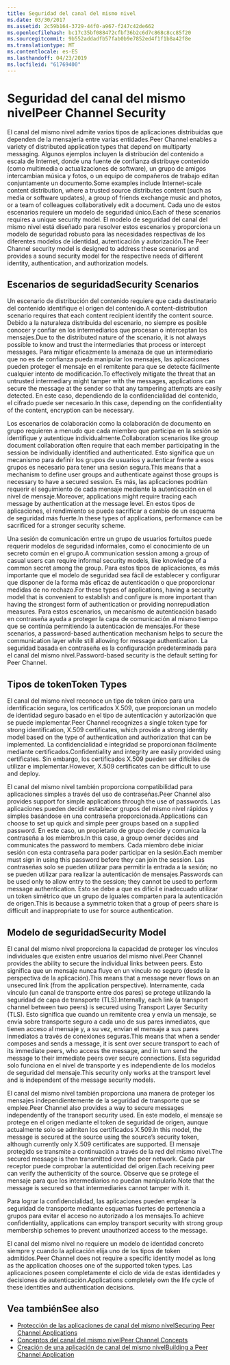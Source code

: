 ```yaml
---
title: Seguridad del canal del mismo nivel
ms.date: 03/30/2017
ms.assetid: 2c59b164-3729-44f0-a967-f247c42de662
ms.openlocfilehash: bc17c35bf088472cfbf36b2c6d7c868c8cc85f20
ms.sourcegitcommit: 9b552addadfb57fab0b9e7852ed4f1f1b8a42f8e
ms.translationtype: MT
ms.contentlocale: es-ES
ms.lasthandoff: 04/23/2019
ms.locfileid: "61769400"
---
```

# <a name="peer-channel-security"></a><span data-ttu-id="228d1-102">Seguridad del canal del mismo nivel</span><span class="sxs-lookup"><span data-stu-id="228d1-102">Peer Channel Security</span></span>
<span data-ttu-id="228d1-103">El canal del mismo nivel admite varios tipos de aplicaciones distribuidas que dependen de la mensajería entre varias entidades.</span><span class="sxs-lookup"><span data-stu-id="228d1-103">Peer Channel enables a variety of distributed application types that depend on multiparty messaging.</span></span> <span data-ttu-id="228d1-104">Algunos ejemplos incluyen la distribución del contenido a escala de Internet, donde una fuente de confianza distribuye contenido (como multimedia o actualizaciones de software), un grupo de amigos intercambian música y fotos, o un equipo de compañeros de trabajo editan conjuntamente un documento.</span><span class="sxs-lookup"><span data-stu-id="228d1-104">Some examples include Internet-scale content distribution, where a trusted source distributes content (such as media or software updates), a group of friends exchange music and photos, or a team of colleagues collaboratively edit a document.</span></span> <span data-ttu-id="228d1-105">Cada uno de estos escenarios requiere un modelo de seguridad único.</span><span class="sxs-lookup"><span data-stu-id="228d1-105">Each of these scenarios requires a unique security model.</span></span> <span data-ttu-id="228d1-106">El modelo de seguridad del canal del mismo nivel está diseñado para resolver estos escenarios y proporciona un modelo de seguridad robusto para las necesidades respectivas de los diferentes modelos de identidad, autenticación y autorización.</span><span class="sxs-lookup"><span data-stu-id="228d1-106">The Peer Channel security model is designed to address these scenarios and provides a sound security model for the respective needs of different identity, authentication, and authorization models.</span></span>  
  
## <a name="security-scenarios"></a><span data-ttu-id="228d1-107">Escenarios de seguridad</span><span class="sxs-lookup"><span data-stu-id="228d1-107">Security Scenarios</span></span>  
 <span data-ttu-id="228d1-108">Un escenario de distribución del contenido requiere que cada destinatario del contenido identifique el origen del contenido.</span><span class="sxs-lookup"><span data-stu-id="228d1-108">A content-distribution scenario requires that each content recipient identify the content source.</span></span> <span data-ttu-id="228d1-109">Debido a la naturaleza distribuida del escenario, no siempre es posible conocer y confiar en los intermediarios que procesan o interceptan los mensajes.</span><span class="sxs-lookup"><span data-stu-id="228d1-109">Due to the distributed nature of the scenario, it is not always possible to know and trust the intermediaries that process or intercept messages.</span></span> <span data-ttu-id="228d1-110">Para mitigar eficazmente la amenaza de que un intermediario que no es de confianza pueda manipular los mensajes, las aplicaciones pueden proteger el mensaje en el remitente para que se detecte fácilmente cualquier intento de modificación.</span><span class="sxs-lookup"><span data-stu-id="228d1-110">To effectively mitigate the threat that an untrusted intermediary might tamper with the messages, applications can secure the message at the sender so that any tampering attempts are easily detected.</span></span> <span data-ttu-id="228d1-111">En este caso, dependiendo de la confidencialidad del contenido, el cifrado puede ser necesario.</span><span class="sxs-lookup"><span data-stu-id="228d1-111">In this case, depending on the confidentiality of the content, encryption can be necessary.</span></span>  
  
 <span data-ttu-id="228d1-112">Los escenarios de colaboración como la colaboración de documento en grupo requieren a menudo que cada miembro que participa en la sesión se identifique y autentique individualmente.</span><span class="sxs-lookup"><span data-stu-id="228d1-112">Collaboration scenarios like group document collaboration often require that each member participating in the session be individually identified and authenticated.</span></span> <span data-ttu-id="228d1-113">Esto significa que un mecanismo para definir los grupos de usuarios y autenticar frente a esos grupos es necesario para tener una sesión segura.</span><span class="sxs-lookup"><span data-stu-id="228d1-113">This means that a mechanism to define user groups and authenticate against those groups is necessary to have a secured session.</span></span> <span data-ttu-id="228d1-114">Es más, las aplicaciones podrían requerir el seguimiento de cada mensaje mediante la autenticación en el nivel de mensaje.</span><span class="sxs-lookup"><span data-stu-id="228d1-114">Moreover, applications might require tracing each message by authentication at the message level.</span></span> <span data-ttu-id="228d1-115">En estos tipos de aplicaciones, el rendimiento se puede sacrificar a cambio de un esquema de seguridad más fuerte.</span><span class="sxs-lookup"><span data-stu-id="228d1-115">In these types of applications, performance can be sacrificed for a stronger security scheme.</span></span>  
  
 <span data-ttu-id="228d1-116">Una sesión de comunicación entre un grupo de usuarios fortuitos puede requerir modelos de seguridad informales, como el conocimiento de un secreto común en el grupo.</span><span class="sxs-lookup"><span data-stu-id="228d1-116">A communication session among a group of casual users can require informal security models, like knowledge of a common secret among the group.</span></span> <span data-ttu-id="228d1-117">Para estos tipos de aplicaciones, es más importante que el modelo de seguridad sea fácil de establecer y configurar que disponer de la forma más eficaz de autenticación o que proporcionar medidas de no rechazo.</span><span class="sxs-lookup"><span data-stu-id="228d1-117">For these types of applications, having a security model that is convenient to establish and configure is more important than having the strongest form of authentication or providing nonrepudiation measures.</span></span> <span data-ttu-id="228d1-118">Para estos escenarios, un mecanismo de autenticación basado en contraseña ayuda a proteger la capa de comunicación al mismo tiempo que se continúa permitiendo la autenticación de mensajes.</span><span class="sxs-lookup"><span data-stu-id="228d1-118">For these scenarios, a password-based authentication mechanism helps to secure the communication layer while still allowing for message authentication.</span></span> <span data-ttu-id="228d1-119">La seguridad basada en contraseña es la configuración predeterminada para el canal del mismo nivel.</span><span class="sxs-lookup"><span data-stu-id="228d1-119">Password-based security is the default setting for Peer Channel.</span></span>  
  
## <a name="token-types"></a><span data-ttu-id="228d1-120">Tipos de token</span><span class="sxs-lookup"><span data-stu-id="228d1-120">Token Types</span></span>  
 <span data-ttu-id="228d1-121">El canal del mismo nivel reconoce un tipo de token único para una identificación segura, los certificados X.509, que proporcionan un modelo de identidad seguro basado en el tipo de autenticación y autorización que se puede implementar.</span><span class="sxs-lookup"><span data-stu-id="228d1-121">Peer Channel recognizes a single token type for strong identification, X.509 certificates, which provide a strong identity model based on the type of authentication and authorization that can be implemented.</span></span> <span data-ttu-id="228d1-122">La confidencialidad e integridad se proporcionan fácilmente mediante certificados.</span><span class="sxs-lookup"><span data-stu-id="228d1-122">Confidentiality and integrity are easily provided using certificates.</span></span> <span data-ttu-id="228d1-123">Sin embargo, los certificados X.509 pueden ser difíciles de utilizar e implementar.</span><span class="sxs-lookup"><span data-stu-id="228d1-123">However, X.509 certificates can be difficult to use and deploy.</span></span>  
  
 <span data-ttu-id="228d1-124">El canal del mismo nivel también proporciona compatibilidad para aplicaciones simples a través del uso de contraseñas.</span><span class="sxs-lookup"><span data-stu-id="228d1-124">Peer Channel also provides support for simple applications through the use of passwords.</span></span> <span data-ttu-id="228d1-125">Las aplicaciones pueden decidir establecer grupos del mismo nivel rápidos y simples basándose en una contraseña proporcionada.</span><span class="sxs-lookup"><span data-stu-id="228d1-125">Applications can choose to set up quick and simple peer groups based on a supplied password.</span></span> <span data-ttu-id="228d1-126">En este caso, un propietario de grupo decide y comunica la contraseña a los miembros.</span><span class="sxs-lookup"><span data-stu-id="228d1-126">In this case, a group owner decides and communicates the password to members.</span></span> <span data-ttu-id="228d1-127">Cada miembro debe iniciar sesión con esta contraseña para poder participar en la sesión.</span><span class="sxs-lookup"><span data-stu-id="228d1-127">Each member must sign in using this password before they can join the session.</span></span> <span data-ttu-id="228d1-128">Las contraseñas solo se pueden utilizar para permitir la entrada a la sesión; no se pueden utilizar para realizar la autenticación de mensajes.</span><span class="sxs-lookup"><span data-stu-id="228d1-128">Passwords can be used only to allow entry to the session; they cannot be used to perform message authentication.</span></span> <span data-ttu-id="228d1-129">Esto se debe a que es difícil e inadecuado utilizar un token simétrico que un grupo de iguales comparten para la autenticación de origen.</span><span class="sxs-lookup"><span data-stu-id="228d1-129">This is because a symmetric token that a group of peers share is difficult and inappropriate to use for source authentication.</span></span>  
  
## <a name="security-model"></a><span data-ttu-id="228d1-130">Modelo de seguridad</span><span class="sxs-lookup"><span data-stu-id="228d1-130">Security Model</span></span>  
 <span data-ttu-id="228d1-131">El canal del mismo nivel proporciona la capacidad de proteger los vínculos individuales que existen entre usuarios del mismo nivel.</span><span class="sxs-lookup"><span data-stu-id="228d1-131">Peer Channel provides the ability to secure the individual links between peers.</span></span> <span data-ttu-id="228d1-132">Esto significa que un mensaje nunca fluye en un vínculo no seguro (desde la perspectiva de la aplicación).</span><span class="sxs-lookup"><span data-stu-id="228d1-132">This means that a message never flows on an unsecured link (from the application perspective).</span></span> <span data-ttu-id="228d1-133">Internamente, cada vínculo (un canal de transporte entre dos pares) se protege utilizando la seguridad de capa de transporte (TLS).</span><span class="sxs-lookup"><span data-stu-id="228d1-133">Internally, each link (a transport channel between two peers) is secured using Transport Layer Security (TLS).</span></span> <span data-ttu-id="228d1-134">Esto significa que cuando un remitente crea y envía un mensaje, se envía sobre transporte seguro a cada uno de sus pares inmediatos, que tienen acceso al mensaje y, a su vez, envían el mensaje a sus pares inmediatos a través de conexiones seguras.</span><span class="sxs-lookup"><span data-stu-id="228d1-134">This means that when a sender composes and sends a message, it is sent over secure transport to each of its immediate peers, who access the message, and in turn send the message to their immediate peers over secure connections.</span></span> <span data-ttu-id="228d1-135">Esta seguridad solo funciona en el nivel de transporte y es independiente de los modelos de seguridad del mensaje.</span><span class="sxs-lookup"><span data-stu-id="228d1-135">This security only works at the transport level and is independent of the message security models.</span></span>  
  
 <span data-ttu-id="228d1-136">El canal del mismo nivel también proporciona una manera de proteger los mensajes independientemente de la seguridad de transporte que se emplee.</span><span class="sxs-lookup"><span data-stu-id="228d1-136">Peer Channel also provides a way to secure messages independently of the transport security used.</span></span> <span data-ttu-id="228d1-137">En este modelo, el mensaje se protege en el origen mediante el token de seguridad de origen, aunque actualmente solo se admiten los certificados X.509.</span><span class="sxs-lookup"><span data-stu-id="228d1-137">In this model, the message is secured at the source using the source’s security token, although currently only X.509 certificates are supported.</span></span> <span data-ttu-id="228d1-138">El mensaje protegido se transmite a continuación a través de la red del mismo nivel.</span><span class="sxs-lookup"><span data-stu-id="228d1-138">The secured message is then transmitted over the peer network.</span></span> <span data-ttu-id="228d1-139">Cada par receptor puede comprobar la autenticidad del origen.</span><span class="sxs-lookup"><span data-stu-id="228d1-139">Each receiving peer can verify the authenticity of the source.</span></span> <span data-ttu-id="228d1-140">Observe que se protege el mensaje para que los intermediarios no puedan manipularlo.</span><span class="sxs-lookup"><span data-stu-id="228d1-140">Note that the message is secured so that intermediaries cannot tamper with it.</span></span>  
  
 <span data-ttu-id="228d1-141">Para lograr la confidencialidad, las aplicaciones pueden emplear la seguridad de transporte mediante esquemas fuertes de pertenencia a grupos para evitar el acceso no autorizado a los mensajes.</span><span class="sxs-lookup"><span data-stu-id="228d1-141">To achieve confidentiality, applications can employ transport security with strong group membership schemes to prevent unauthorized access to the message.</span></span>  
  
 <span data-ttu-id="228d1-142">El canal del mismo nivel no requiere un modelo de identidad concreto siempre y cuando la aplicación elija uno de los tipos de token admitidos.</span><span class="sxs-lookup"><span data-stu-id="228d1-142">Peer Channel does not require a specific identity model as long as the application chooses one of the supported token types.</span></span> <span data-ttu-id="228d1-143">Las aplicaciones poseen completamente el ciclo de vida de estas identidades y decisiones de autenticación.</span><span class="sxs-lookup"><span data-stu-id="228d1-143">Applications completely own the life cycle of these identities and authentication decisions.</span></span>  
  
## <a name="see-also"></a><span data-ttu-id="228d1-144">Vea también</span><span class="sxs-lookup"><span data-stu-id="228d1-144">See also</span></span>

- [<span data-ttu-id="228d1-145">Protección de las aplicaciones de canal del mismo nivel</span><span class="sxs-lookup"><span data-stu-id="228d1-145">Securing Peer Channel Applications</span></span>](../../../../docs/framework/wcf/feature-details/securing-peer-channel-applications.md)
- [<span data-ttu-id="228d1-146">Conceptos del canal del mismo nivel</span><span class="sxs-lookup"><span data-stu-id="228d1-146">Peer Channel Concepts</span></span>](../../../../docs/framework/wcf/feature-details/peer-channel-concepts.md)
- [<span data-ttu-id="228d1-147">Creación de una aplicación de canal del mismo nivel</span><span class="sxs-lookup"><span data-stu-id="228d1-147">Building a Peer Channel Application</span></span>](../../../../docs/framework/wcf/feature-details/building-a-peer-channel-application.md)
